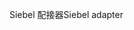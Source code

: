 <span data-ttu-id="59194-101">Siebel 配接器</span><span class="sxs-lookup"><span data-stu-id="59194-101">Siebel adapter</span></span>
